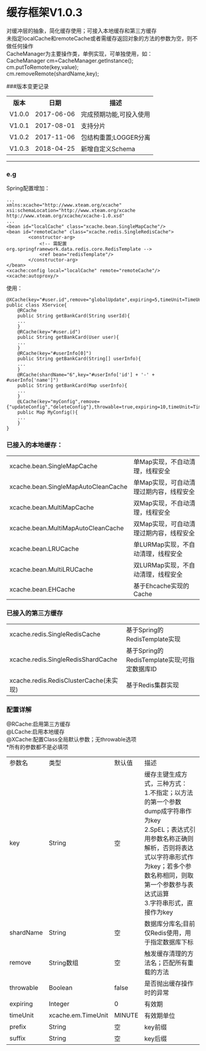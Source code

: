 # 缓存框架V1.0.3
对缓冲层的抽象，简化缓存使用；可接入本地缓存和第三方缓存<br/>
未指定localCache和remoteCache或者需缓存返回对象的方法的参数为空，则不做任何操作<br/>
CacheManager为主要操作类，单例实现，可单独使用，如：<br/>
CacheManager cm=CacheManager.getInstance();<br/>
cm.putToRemote(key,value);<br/>
cm.removeRemote(shardName,key);<br/>

###版本变更记录
<table>
	<tr align='center'>
		<th>版本</th>
		<th>日期</th>
		<th>描述</th>
	</tr>
	<tr align='center'>
		<td>V1.0.0</td>
		<td>2017-06-06</td>
		<td align="left">完成预期功能,可投入使用</td>
	</tr>
	<tr align='center'>
		<td>V1.0.1</td>
		<td>2017-08-01</td>
		<td align="left">支持分片</td>
	</tr>
	<tr align='center'>
		<td>V1.0.2</td>
		<td>2017-11-06</td>
		<td align="left">包结构重置;LOGGER分离</td>
	</tr>
	<tr align='center'>
		<td>V1.0.3</td>
		<td>2018-04-25</td>
		<td align="left">新增自定义Schema</td>
	</tr>
</table>

---

### e.g
Spring配置增加：

	...
	xmlns:xcache="http://www.xteam.org/xcache"
	xsi:schemaLocation="http://www.xteam.org/xcache http://www.xteam.org/xcache/xcache-1.0.xsd"
	...
	<bean id="localCache" class="xcache.bean.SingleMapCache"/>
	<bean id="remoteCache" class="xcache.redis.SingleRedisCache">
			<constructor-arg>
				<!-- 需配置org.springframework.data.redis.core.RedisTemplate -->
				<ref bean="redisTemplate"/>
			</constructor-arg>
	</bean>
	<xcache:config local="localCache" remote="remoteCache"/>
	<xcache:autoproxy/>
	
使用：
	
	@XCache(key="#user.id",remove="globalUpdate",expiring=5,timeUnit=TimeUnit.HOUR,prefix="CLASS_SCOPE_PREFIX",suffix="CLASS_SCOPE_SUFFIX")
	public class XService{
		@RCache
		public String getBankCard(String userId){
		...
		}
		@RCache(key="#user.id")
		public String getBankCard(User user){
		...
		}
		@RCache(key="#userInfo[0]")
		public String getBankCard(String[] userInfo){
		...
		}
		@RCache(shardName="6",key="#userInfo['id'] + '-' + #userInfo['name']")
		public String getBankCard(Map userInfo){
		...
		}
		@LCache(key="myConfig",remove={"updateConfig","deleteConfig"},throwable=true,expiring=10,timeUnit=TimeUnit.MINUTE,prefix="PREFIX",suffix="SUFFIX")
		public Map MyConfig(){
		...
		}
	}

### 已接入的本地缓存：
<table>
	<tr align="left">
		<td>xcache.bean.SingleMapCache</td>
		<td>单Map实现，不自动清理，线程安全</td>
	</tr>
	<tr align="left">
		<td>xcache.bean.SingleMapAutoCleanCache</td>
		<td>单Map实现，可自动清理过期内容，线程安全</td>
	</tr>
	<tr align="left">
		<td>xcache.bean.MultiMapCache</td>
		<td>双Map实现，不自动清理，线程安全</td>
	</tr>
	<tr align="left">
		<td>xcache.bean.MultiMapAutoCleanCache</td>
		<td>双Map实现，可自动清理过期内容，线程安全</td>
	</tr>
	<tr align="left">
		<td>xcache.bean.LRUCache</td>
		<td>单LURMap实现，不自动清理，线程安全</td>
	</tr>
	<tr align="left">
		<td>xcache.bean.MultiLRUCache</td>
		<td>双LURMap实现，不自动清理，线程安全</td>
	</tr>
	<tr align="left">
		<td>xcache.bean.EHCache</td>
		<td>基于Ehcache实现的Cache</td>
	</tr>
</table>


### 已接入的第三方缓存
<table>
	<tr>
		<td>xcache.redis.SingleRedisCache</td>
		<td>基于Spring的RedisTemplate实现</td>
	</tr>
	<tr>
		<td>xcache.redis.SingleRedisShardCache</td>
		<td>基于Spring的RedisTemplate实现;可指定数据库ID</td>
	</tr>
	<tr>
		<td>xcache.redis.RedisClusterCache(未实现)</td>
		<td>基于Redis集群实现</td>
	</tr>
</table>

### 配置详解
@RCache:启用第三方缓存<br/>
@LCache:启用本地缓存<br/>
@XCache:配置Class全局默认参数；无throwable选项<br/>
*所有的参数都不是必填项<br/>

<table>
	<tr>
		<td>参数名</td>
		<td>类型</td>
		<td>默认值</td>
		<td>描述</td>
	</tr>
	<tr>
		<td>key</td>
		<td>String</td>
		<td>空</td>
		<td>
			缓存主键生成方式，三种方式：<br/>
			1.不指定；以方法的第一个参数dump成字符串作为key<br/>
			2.SpEL；表达式引用参数名称正确则解析，否则将表达式以字符串形式作为key；若多个参数名称相同，则取第一个参数参与表达式运算<br/>
			3.字符串形式，直接作为key<br/>
		</td>
	</tr>
	<tr>
		<td>shardName</td>
		<td>String</td>
		<td>空</td>
		<td>数据库分库名;目前仅Redis使用，用于指定数据库下标</td>
	</tr>
	<tr>
		<td>remove</td>
		<td>String数组</td>
		<td>空</td>
		<td>触发缓存清理的方法名；匹配所有重载的方法</td>
	</tr>
	<tr>
		<td>throwable</td>
		<td>Boolean</td>
		<td>false</td>
		<td>是否抛出缓存操作时的异常</td>
	</tr>
	<tr>
		<td>expiring</td>
		<td>Integer</td>
		<td>0</td>
		<td>有效期</td>
	</tr>
	<tr>
		<td>timeUnit</td>
		<td>xcache.em.TimeUnit</td>
		<td>MINUTE</td>
		<td>有效期单位</td>
	</tr>
	<tr>
		<td>prefix</td>
		<td>String</td>
		<td>空</td>
		<td>key前缀</td>
	</tr>
	<tr>
		<td>suffix</td>
		<td>String</td>
		<td>空</td>
		<td>key后缀</td>
	</tr>
</table>
